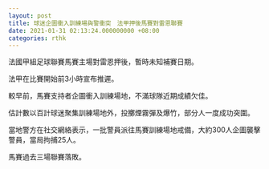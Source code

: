 ```yaml
---
layout: post
title: 球迷企圖衝入訓練場與警衝突　法甲押後馬賽對雷恩聯賽
date: 2021-01-31 02:13:24.000000000 +08:00
categories: rthk
---
```


法國甲組足球聯賽馬賽主場對雷恩押後，暫時未知補賽日期。

法甲在比賽開始前3小時宣布推遲。

較早前，馬賽支持者企圖衝入訓練場地，不滿球隊近期成績欠佳。

估計數以百計球迷聚集訓練場地外，投擲煙霧彈及爆竹，部分人一度成功突圍。

當地警方在社交網絡表示，一批警員派往馬賽訓練場地戒備，大約300人企圖襲擊警員，當局拘捕25人。

馬賽過去三場聯賽落敗。
